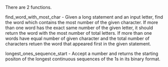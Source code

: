 There are 2 functions.

find_word_with_most_char - Given a long statement and an input letter, find the word which contains the most number of the given character. 
If more than one word has the exact same number of the given letter, it should return the word with the most number 
of total letters. If more than one words have equal number of given character and the total number of characters
retuen the word that appeared first in the given statement.

longest_ones_sequence_start - Accept a number and returns the starting positon of the longest continuous sequences of the 1s in its binary format.
